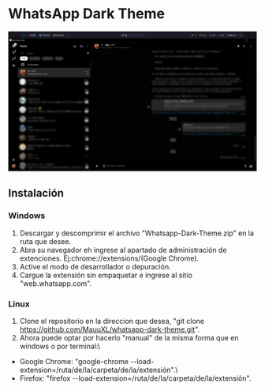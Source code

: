 # **WhatsApp Dark Theme**
![WhatsApp-Dark-Theme](./images/example.png)
## Instalación
### Windows
1. Descargar y descomprimir el archivo "Whatsapp-Dark-Theme.zip" en la ruta que desee.
2. Abra su navegador eh ingrese al apartado de administración de extenciones. Ej:chrome://extensions/(Google Chrome).
3. Active el modo de desarrollador o depuración.
4. Cargue la extensión sin empaquetar e ingrese al sitio "web.whatsapp.com".
### Linux
1. Clone el repositorio en la direccion que desea, "git clone https://github.com/MauuXL/whatsapp-dark-theme.git".
2. Ahora puede optar por hacerlo "manual" de la misma forma que en windows o por terminal:\
- Google Chrome: "google-chrome --load-extension=/ruta/de/la/carpeta/de/la/extensión".\
- Firefox: "firefox --load-extension=/ruta/de/la/carpeta/de/la/extensión".
